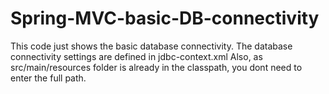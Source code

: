 Spring-MVC-basic-DB-connectivity
================================

This code just shows the basic database connectivity.
The database connectivity settings are defined in jdbc-context.xml
Also, as src/main/resources folder is already in the classpath, you dont need to enter the full path.
